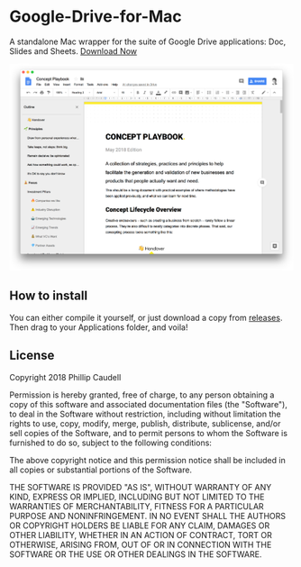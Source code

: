 # Google-Drive-for-Mac
A standalone Mac wrapper for the suite of Google Drive applications: Doc, Slides and Sheets. [Download Now](https://github.com/phillipcaudell/Google-Drive-for-Mac/releases)

![Demo screenshot](images/hero.png)

## How to install 
You can either compile it yourself, or just download a copy from [releases](https://github.com/phillipcaudell/Google-Drive-for-Mac/releases). Then drag to your Applications folder, and voila! 

## License 
Copyright 2018 Phillip Caudell

Permission is hereby granted, free of charge, to any person obtaining a copy of this software and associated documentation files (the "Software"), to deal in the Software without restriction, including without limitation the rights to use, copy, modify, merge, publish, distribute, sublicense, and/or sell copies of the Software, and to permit persons to whom the Software is furnished to do so, subject to the following conditions:

The above copyright notice and this permission notice shall be included in all copies or substantial portions of the Software.

THE SOFTWARE IS PROVIDED "AS IS", WITHOUT WARRANTY OF ANY KIND, EXPRESS OR IMPLIED, INCLUDING BUT NOT LIMITED TO THE WARRANTIES OF MERCHANTABILITY, FITNESS FOR A PARTICULAR PURPOSE AND NONINFRINGEMENT. IN NO EVENT SHALL THE AUTHORS OR COPYRIGHT HOLDERS BE LIABLE FOR ANY CLAIM, DAMAGES OR OTHER LIABILITY, WHETHER IN AN ACTION OF CONTRACT, TORT OR OTHERWISE, ARISING FROM, OUT OF OR IN CONNECTION WITH THE SOFTWARE OR THE USE OR OTHER DEALINGS IN THE SOFTWARE.
